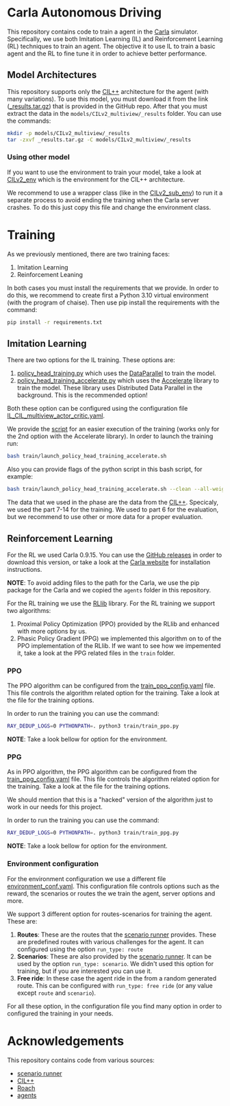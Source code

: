 # Carla Autonomous Driving

This repository contains code to train a agent in the
[Carla](https://carla.org/) simulator. Specifically, we use both Imitation
Learning (IL) and Reinforcement Learning (RL) techniques to train an agent. The
objective it to use IL to train a basic agent and the RL to fine tune it in
order to achieve better performance.

## Model Architectures

This repository supports only the
[CIL++](https://github.com/yixiao1/CILv2_multiview) architecture for the agent
(with many variations). To use this model, you must download it from the link
([_results.tar.gz](https://drive.google.com/file/d/1GLo5mVrmyNsb5pLqksYnjR8fN1-ZptHE/view?usp=sharing))
that is provided in the GitHub repo. After that you must extract the data in the
`models/CILv2_multiview/_results` folder. You can use the commands:

```bash
mkdir -p models/CILv2_multiview/_results
tar -zxvf _results.tar.gz -C models/CILv2_multiview/_results
```

### Using other model

If you want to use the environment to train your model,
take a look at [CILv2_env](models/CILv2_multiview/CILv2_env.py) which is the
environment for the CIL++ architecture.

We recommend to use a wrapper class (like in the
[CILv2_sub_env](models/CILv2_multiview/CILv2_sub_env.py)) to run it a separate
process to avoid ending the training when the Carla server crashes. To do this
just copy this file and change the environment class.

# Training

As we previously mentioned, there are two training faces:

1. Imitation Learning
2. Reinforcement Leaning

In both cases you must install the requirements that we provide. In order to do
this, we recommend to create first a Python 3.10 virtual environment (with the
program of chaise). Then use pip install the requirements with the command:

```bash
pip install -r requirements.txt
```

## Imitation Learning

There are two options for the IL training. These options are:

1. [policy_head_training.py](train/policy_head_training.py) which uses the
   [DataParallel](https://pytorch.org/docs/stable/generated/torch.nn.DataParallel.html)
   to train the model.
2. [policy_head_training_accelerate.py](train/policy_head_training_accelerate.py)
which uses the [Accelerate](https://huggingface.co/docs/accelerate/index)
library to train the model. These library uses Distributed Data Parallel in the
background. This is the recommended option!

Both these option can be configured using the configuration file
[IL_CIL_multiview_actor_critic.yaml](train/configs/IL_CIL_multiview_actor_critic.yaml).

We provide the [script](train/launch_policy_head_training_accelerate.sh) for an
easier execution of the training (works only for the 2nd option with the
Accelerate library). In order to launch the training run:

```bash
bash train/launch_policy_head_training_accelerate.sh
```

Also you can provide flags of the python script in this bash script, for
example:

```bash
bash train/launch_policy_head_training_accelerate.sh --clean --all-weights
```

The data that we used in the phase are the data from the
[CIL++](https://github.com/yixiao1/CILv2_multiview). Specicaly, we used the part
7-14 for the training. We used to part 6 for the evaluation, but we
recommend to use other or more data for a proper evaluation.

## Reinforcement Learning

For the RL we used Carla 0.9.15. You can use the
[GitHub releases](https://github.com/carla-simulator/carla/releases/tag/0.9.15) in order to
download this version, or take a look at the [Carla
website](https://carla.readthedocs.io/en/latest/start_quickstart/#carla-installation)
for installation instructions.

**NOTE**: To avoid adding files to the path for the Carla, we use the pip
package for the Carla and we copied the `agents` folder in this repository.

For the RL training we use the
[RLlib](https://docs.ray.io/en/latest/rllib/index.html) library. For the RL
training we support two algorithms:

1. Proximal Policy Optimization (PPO) provided by the RLlib and enhanced with
   more options by us.
2. Phasic Policy Gradient (PPG) we implemented this algorithm on to of the PPO
   implementation of the RLlib. If we want to see how we impemented it, take a
   look at the PPG related files in the `train` folder.

### PPO

The PPO algorithm can be configured from the
[train_ppo_config.yaml](train/configs/train_ppo_config.yaml) file. This file
controls the algorithm related option for the training. Take a look at the file
for the training options.

In order to run the training you can use the command:

```bash
RAY_DEDUP_LOGS=0 PYTHONPATH=. python3 train/train_ppo.py
```

**NOTE**: Take a look bellow for option for the environment.

### PPG

As in PPO algorithm, the PPG algorithm can be configured from the
[train_ppg_config.yaml](train/configs/train_ppg_config.yaml) file. This file
controls the algorithm related option for the training. Take a look at the file
for the training options. 

We should mention that this is a "hacked" version of the algorithm just to work
in our needs for this project.

In order to run the training you can use the command:

```bash
RAY_DEDUP_LOGS=0 PYTHONPATH=. python3 train/train_ppg.py
```

**NOTE**: Take a look bellow for option for the environment.

### Environment configuration

For the environment configuration we use a different file
[environment_conf.yaml](train/configs/environment_conf.yaml). This configuration
file controls options such as the reward, the scenarios or routes the we train
the agent, server options and more.

We support 3 different option for routes-scenarios for training the agent. These
are:

1. **Routes**: These are the routes that the [scenario
   runner](https://github.com/carla-simulator/scenario_runner) provides. These
   are predefined routes with various challenges for the agent. It can
   configured using the option `run_type: route`
2. **Scenarios**: These are also provided by the [scenario
   runner](https://github.com/carla-simulator/scenario_runner). It can be used
   by the option `run_type: scenario`. We didn't used this option for training,
   but if you are interested you can use it.
3. **Free ride**: In these case the agent ride in the from a random generated
   route. This can be configured with `run_type: free ride` (or any value except
   `route` and `scenario`).

For all these option, in the configuration file you find many option in order to
configured the training in your needs.

# Acknowledgements

This repository contains code from various sources:

* [scenario runner](https://github.com/carla-simulator/scenario_runner)
* [CIL++](https://github.com/yixiao1/CILv2_multiview)
* [Roach](https://github.com/zhejz/carla-roach)
* [agents](https://github.com/carla-simulator/carla)
